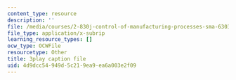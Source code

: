 ```yaml
---
content_type: resource
description: ''
file: /media/courses/2-830j-control-of-manufacturing-processes-sma-6303-spring-2008/4d9dcc54949d5c219ea9ea6a003e2f09_ZUkM3_qPBo0.vtt
file_type: application/x-subrip
learning_resource_types: []
ocw_type: OCWFile
resourcetype: Other
title: 3play caption file
uid: 4d9dcc54-949d-5c21-9ea9-ea6a003e2f09
---
```

